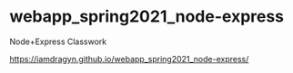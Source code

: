 # webapp_spring2021_node-express
Node+Express Classwork

https://iamdragyn.github.io/webapp_spring2021_node-express/